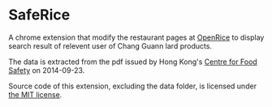 # SafeRice

A chrome extension that modify the restaurant pages at [OpenRice](http://www.openrice.com/) to display search result of relevent user of Chang Guann lard products.

The data is extracted from the pdf issued by Hong Kong's [Centre for Food Safety](http://www.cfs.gov.hk/) on 2014-09-23.

Source code of this extension, excluding the data folder, is licensed under [the MIT license](LICENSE.md).